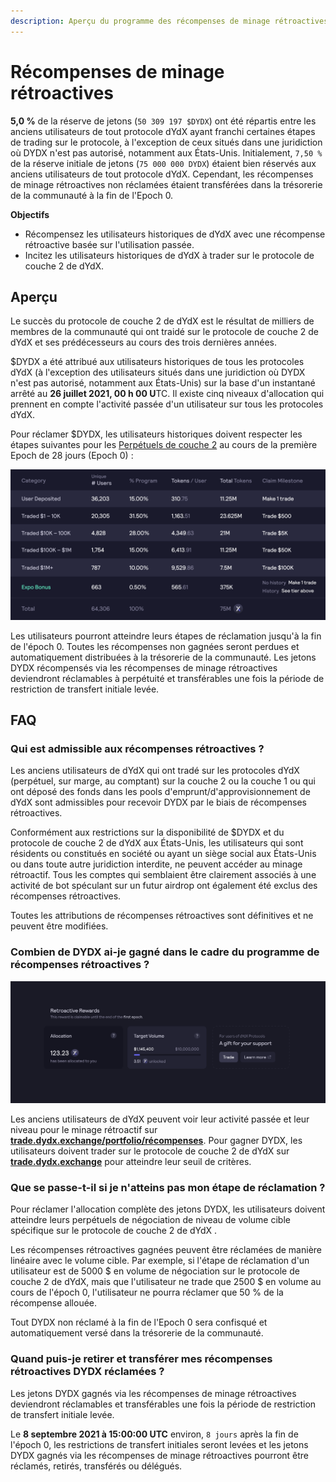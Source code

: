 ```yaml
---
description: Aperçu du programme des récompenses de minage rétroactives.
---
```


# Récompenses de minage rétroactives

**5,0 %** de la réserve de jetons (`50 309 197 $DYDX`) ont été répartis entre les anciens utilisateurs de tout protocole dYdX ayant franchi certaines étapes de trading sur le protocole, à l'exception de ceux situés dans une juridiction où DYDX n'est pas autorisé, notamment aux États-Unis. Initialement, `7,50 %` de la réserve initiale de jetons (`75 000 000 DYDX`) étaient bien réservés aux anciens utilisateurs de tout protocole dYdX. Cependant, les récompenses de minage rétroactives non réclamées étaient transférées dans la trésorerie de la communauté à la fin de l'Epoch 0.

**Objectifs**

* Récompensez les utilisateurs historiques de dYdX avec une récompense rétroactive basée sur l'utilisation passée.
* Incitez les utilisateurs historiques de dYdX à trader sur le protocole de couche 2 de dYdX.

## Aperçu

Le succès du protocole de couche 2 de dYdX est le résultat de milliers de membres de la communauté qui ont traidé sur le protocole de couche 2 de dYdX et ses prédécesseurs au cours des trois dernières années.

$DYDX a été attribué aux utilisateurs historiques de tous les protocoles dYdX (à l'exception des utilisateurs situés dans une juridiction où DYDX n'est pas autorisé, notamment aux États-Unis) sur la base d'un instantané arrêté au **26 juillet 2021, 00 h 00 U**TC. Il existe cinq niveaux d'allocation qui prennent en compte l'activité passée d'un utilisateur sur tous les protocoles dYdX.

Pour réclamer $DYDX, les utilisateurs historiques doivent respecter les étapes suivantes pour les [Perpétuels de couche 2](https://trade.dydx.exchange) au cours de la première Epoch de 28 jours (Epoch 0) :

![](../.gitbook/assets/1-retroactive-buckets.png)

Les utilisateurs pourront atteindre leurs étapes de réclamation jusqu'à la fin de l'époch 0. Toutes les récompenses non gagnées seront perdues et automatiquement distribuées à la trésorerie de la communauté. Les jetons DYDX récompensés via les récompenses de minage rétroactives deviendront réclamables à perpétuité et transférables une fois la période de restriction de transfert initiale levée.

## **FAQ**

### **Qui est admissible aux récompenses rétroactives ?**

Les anciens utilisateurs de dYdX qui ont tradé sur les protocoles dYdX (perpétuel, sur marge, au comptant) sur la couche 2 ou la couche 1 ou qui ont déposé des fonds dans les pools d'emprunt/d'approvisionnement de dYdX sont admissibles pour recevoir DYDX par le biais de récompenses rétroactives.

Conformément aux restrictions sur la disponibilité de $DYDX et du protocole de couche 2 de dYdX aux États-Unis, les utilisateurs qui sont résidents ou constitués en société ou ayant un siège social aux États-Unis ou dans toute autre juridiction interdite, ne peuvent accéder au minage rétroactif. Tous les comptes qui semblaient être clairement associés à une activité de bot spéculant sur un futur airdrop ont également été exclus des récompenses rétroactives.

Toutes les attributions de récompenses rétroactives sont définitives et ne peuvent être modifiées.

### Combien de DYDX ai-je gagné dans le cadre du programme de récompenses rétroactives ?

![Voir l'étape et l'avancement de la réclamation](../.gitbook/assets/1-retroactive-earn-view.png)

Les anciens utilisateurs de dYdX peuvent voir leur activité passée et leur niveau pour le minage rétroactif sur [**trade.dydx.exchange/portfolio/récompenses**](https://trade.dydx.exchange/portfolio/rewards). Pour gagner DYDX, les utilisateurs doivent trader sur le protocole de couche 2 de dYdX sur [**trade.dydx.exchange**](https://trade.dydx.exchange/) pour atteindre leur seuil de critères.

### Que se passe-t-il si je n'atteins pas mon étape de réclamation ?

Pour réclamer l'allocation complète des jetons DYDX, les utilisateurs doivent atteindre leurs perpétuels de négociation de niveau de volume cible spécifique sur le protocole de couche 2 de dYdX .

Les récompenses rétroactives gagnées peuvent être réclamées de manière linéaire avec le volume cible. Par exemple, si l'étape de réclamation d'un utilisateur est de 5000 $ en volume de négociation sur le protocole de couche 2 de dYdX, mais que l'utilisateur ne trade que 2500 $ en volume au cours de l'époch 0, l'utilisateur ne pourra réclamer que 50 % de la récompense allouée.

Tout DYDX non réclamé à la fin de l'Epoch 0 sera confisqué et automatiquement versé dans la trésorerie de la communauté.

### Quand puis-je retirer et transférer mes récompenses rétroactives DYDX réclamées ?

Les jetons DYDX gagnés via les récompenses de minage rétroactives deviendront réclamables et transférables une fois la période de restriction de transfert initiale levée.

Le **8 septembre 2021 à 15:00:00 UTC** environ, `8 jours` après la fin de l'époch 0, les restrictions de transfert initiales seront levées et les jetons DYDX gagnés via les récompenses de minage rétroactives pourront être réclamés, retirés, transférés ou délégués.
